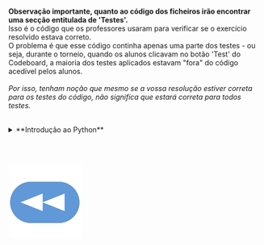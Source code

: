 <br>**Observação importante, quanto ao código dos ficheiros irão encontrar uma secção entitulada de 'Testes'.**
<br>Isso é o código que os professores usaram para verificar se o exercício resolvido estava correto.
<br>O problema é que esse código continha apenas uma parte dos testes - ou seja, durante o torneio, quando os alunos clicavam no botão 'Test' do Codeboard, a maioria dos testes aplicados estavam "fora" do código acedível pelos alunos.
<br>
<br>*Por isso, tenham noção que mesmo se a vossa resolução estiver correta para os testes do código, não significa que estará correta para todos testes.*

<br>

<details>
    <summary>**Introdução ao Python**</summary>

<br>

[Aloca](1ºT/aloca.md)
[Apelidos](1ºT/apelidos.md)
[Cruzamentos](1ºT/cruzamentos.md)
[Diferentes](1ºT/diferentes.md)
[Fatoriza](1ºT/fatoriza.md)
[Formata](1ºT/formata.md)
[Formula 1](1ºT/formula1.md)
[Frequência](1ºT/frequencia.md)
[Futebol](1ºT/futebol.md)
[Hacker](1ºT/hacker.md)
[Horário](1ºT/horario.md)
[ISBN](1ºT/isbn.md)
[Repete](1ºT/repete.md)
[Robot](1ºT/robot.md)

</details>

<br><br>

[![retroceder](https://raw.githubusercontent.com/David81820/Recursos-LCC/main/Rewind.png)](https://david81820.github.io/Recursos-LCC/2ano/2sem/LA2)
